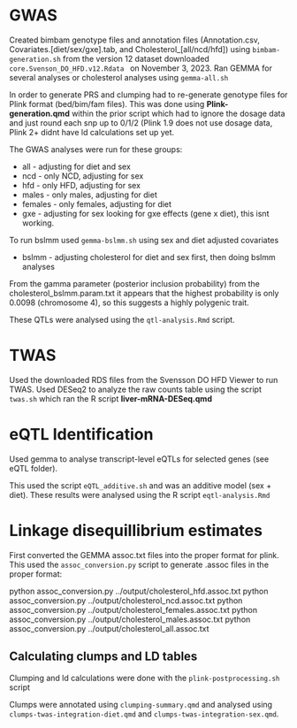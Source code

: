 # GWAS

Created bimbam genotype files and annotation files (Annotation.csv, Covariates.[diet/sex/gxe].tab, and Cholesterol_[all/ncd/hfd]) using `bimbam-generation.sh` from the version 12 dataset downloaded `core.Svenson_DO_HFD.v12.Rdata ` on November 3, 2023.
Ran GEMMA for several analyses or cholesterol analyses using `gemma-all.sh`

In order to generate PRS and clumping had to re-generate genotype files for Plink format (bed/bim/fam files).  This was done using **Plink-generation.qmd** within the prior script which had to ignore the dosage data and just round each snp up to 0/1/2 (Plink 1.9 does not use dosage data, Plink 2+ didnt have ld calculations set up yet.

The GWAS analyses were run for these groups:

* all - adjusting for diet and sex
* ncd - only NCD, adjusting for sex
* hfd - only HFD, adjusting for sex
* males - only males, adjusting for diet
* females - only females, adjusting for diet
* gxe - adjusting for sex looking for gxe effects (gene x diet), this isnt working.

To run bslmm used `gemma-bslmm.sh` using sex and diet adjusted covariates
* bslmm - adjusting cholesterol for diet and sex first, then doing bslmm analyses

From the gamma parameter (posterior inclusion probability) from the cholesterol_bslmm.param.txt it appears that the highest probability is only 0.0098 (chromosome 4), so this suggests a highly polygenic trait.

These QTLs were analysed using the `qtl-analysis.Rmd` script.

# TWAS

Used the downloaded RDS files from the Svensson DO HFD Viewer to run TWAS.  Used DESeq2 to analyze the raw counts table using the script `twas.sh` which ran the R script **liver-mRNA-DESeq.qmd**

# eQTL Identification

Used gemma to analyse transcript-level eQTLs for selected genes (see eQTL folder).

This used the script `eQTL_additive.sh` and was an additive model (sex + diet).  These results were analysed using the R script `eqtl-analysis.Rmd`

# Linkage disequillibrium estimates

First converted the GEMMA assoc.txt files into the proper format for plink.  This used the `assoc_conversion.py` script to generate .assoc files in the proper format:

python assoc_conversion.py ../output/cholesterol_hfd.assoc.txt 
python assoc_conversion.py ../output/cholesterol_ncd.assoc.txt 
python assoc_conversion.py ../output/cholesterol_females.assoc.txt 
python assoc_conversion.py ../output/cholesterol_males.assoc.txt 
python assoc_conversion.py ../output/cholesterol_all.assoc.txt 

## Calculating clumps and LD tables

Clumping and ld calculations were done with the `plink-postprocessing.sh` script

Clumps were annotated using `clumping-summary.qmd` and analysed using `clumps-twas-integration-diet.qmd` and `clumps-twas-integration-sex.qmd`.
